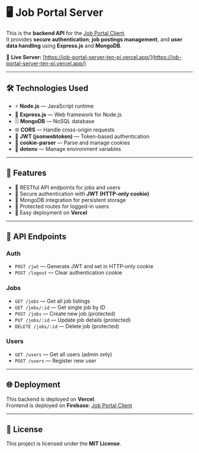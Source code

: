 # 🖥️ Job Portal Server

This is the **backend API** for the [Job Portal Client](https://job-portal-c4aa6.web.app/).  
It provides **secure authentication**, **job postings management**, and **user data handling** using **Express.js** and **MongoDB**.

🔗 **Live Server:** [https://job-portal-server-ten-pi.vercel.app/](https://job-portal-server-ten-pi.vercel.app/)

---

## 🛠️ Technologies Used

- ⚡️ **Node.js** — JavaScript runtime  
- 🚂 **Express.js** — Web framework for Node.js  
- 🗄️ **MongoDB** — NoSQL database  
- 🌐 **CORS** — Handle cross-origin requests  
- 🔐 **JWT (jsonwebtoken)** — Token-based authentication  
- 🍪 **cookie-parser** — Parse and manage cookies  
- 🔑 **dotenv** — Manage environment variables  

---

## 🚀 Features

- 🔹 RESTful API endpoints for jobs and users  
- 🔹 Secure authentication with **JWT (HTTP-only cookie)**  
- 🔹 MongoDB integration for persistent storage  
- 🔹 Protected routes for logged-in users  
- 🔹 Easy deployment on **Vercel**  

---

<!-- ## 📦 Installation & Setup

Clone the repository:

```bash
git clone https://github.com/your-username/job-portal-server.git
cd job-portal-server
```

Install dependencies:

```bash
npm install
```

Create a `.env` file in the root with the following:

```env
PORT=5000
MONGO_URI=your_mongodb_connection_string
JWT_SECRET=your_secret_key
```

Run locally:

```bash
npm start
```

Server will run at: `http://localhost:3000`

--- -->

## 🔑 API Endpoints

### Auth
- `POST /jwt` — Generate JWT and set in HTTP-only cookie  
- `POST /logout` — Clear authentication cookie  

### Jobs
- `GET /jobs` — Get all job listings  
- `GET /jobs/:id` — Get single job by ID  
- `POST /jobs` — Create new job (protected)  
- `PUT /jobs/:id` — Update job details (protected)  
- `DELETE /jobs/:id` — Delete job (protected)  

### Users
- `GET /users` — Get all users (admin only)  
- `POST /users` — Register new user  

---

## 🌐 Deployment

This backend is deployed on **Vercel**.  
Frontend is deployed on **Firebase**: [Job Portal Client](https://job-portal-c4aa6.web.app/)

---

## 📜 License

This project is licensed under the **MIT License**.
